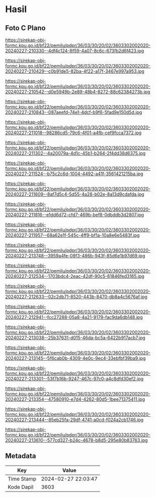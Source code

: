 # Hasil

## Foto C Plano

https://sirekap-obj-formc.kpu.go.id/bf22/pemilu/pdpr/36/03/30/20/02/3603302002020-20240227-210330--4df4c124-8f59-4a07-8c6c-673fb2d6f423.jpg

https://sirekap-obj-formc.kpu.go.id/bf22/pemilu/pdpr/36/03/30/20/02/3603302002020-20240227-210429--c0b91de5-82ba-4f22-a17f-3467e997a953.jpg

https://sirekap-obj-formc.kpu.go.id/bf22/pemilu/pdpr/36/03/30/20/02/3603302002020-20240227-210542--d0e5949b-2e89-48b4-8272-88c62384273b.jpg

https://sirekap-obj-formc.kpu.go.id/bf22/pemilu/pdpr/36/03/30/20/02/3603302002020-20240227-210843--087aeefd-74e1-4dcf-b9f6-5fad9e150d5d.jpg

https://sirekap-obj-formc.kpu.go.id/bf22/pemilu/pdpr/36/03/30/20/02/3603302002020-20240227-211018--98286cd5-79c6-4f01-a4fb-cef9fcca7372.jpg

https://sirekap-obj-formc.kpu.go.id/bf22/pemilu/pdpr/36/03/30/20/02/3603302002020-20240227-211302--4a20079a-4d1c-45b1-b264-2f4dd38d6375.jpg

https://sirekap-obj-formc.kpu.go.id/bf22/pemilu/pdpr/36/03/30/20/02/3603302002020-20240227-211524--b75c2c6d-1004-4492-a41f-3561421215ba.jpg

https://sirekap-obj-formc.kpu.go.id/bf22/pemilu/pdpr/36/03/30/20/02/3603302002020-20240227-211609--8af7d5c4-5d55-4a28-b02e-8a13d9cdafda.jpg

https://sirekap-obj-formc.kpu.go.id/bf22/pemilu/pdpr/36/03/30/20/02/3603302002020-20240227-211816--e1dd6d72-cfd7-469b-bef8-0dbddb3d2807.jpg

https://sirekap-obj-formc.kpu.go.id/bf22/pemilu/pdpr/36/03/30/20/02/3603302002020-20240227-211957--68a62e1f-545c-4ff9-bf1a-10a8e6e5483f.jpg

https://sirekap-obj-formc.kpu.go.id/bf22/pemilu/pdpr/36/03/30/20/02/3603302002020-20240227-213748--3959a4fe-08f3-486b-943f-85d6e1b97d69.jpg

https://sirekap-obj-formc.kpu.go.id/bf22/pemilu/pdpr/36/03/30/20/02/3603302002020-20240227-212534--1703bdc4-2eac-42df-90c5-61846fed3165.jpg

https://sirekap-obj-formc.kpu.go.id/bf22/pemilu/pdpr/36/03/30/20/02/3603302002020-20240227-212633--02c2db71-8520-443b-8470-db8a4c5676af.jpg

https://sirekap-obj-formc.kpu.go.id/bf22/pemilu/pdpr/36/03/30/20/02/3603302002020-20240227-212941--fcc27288-05a8-4a21-9179-fac9da6db148.jpg

https://sirekap-obj-formc.kpu.go.id/bf22/pemilu/pdpr/36/03/30/20/02/3603302002020-20240227-213038--25b37631-d015-46da-bc5a-6422b917acb7.jpg

https://sirekap-obj-formc.kpu.go.id/bf22/pemilu/pdpr/36/03/30/20/02/3603302002020-20240227-213145--5f6cab0b-4309-4e0c-9ec4-33ebfbf39ba9.jpg

https://sirekap-obj-formc.kpu.go.id/bf22/pemilu/pdpr/36/03/30/20/02/3603302002020-20240227-213301--53f7b16b-9247-467c-97c0-a4c8dfd30ef2.jpg

https://sirekap-obj-formc.kpu.go.id/bf22/pemilu/pdpr/36/03/30/20/02/3603302002020-20240227-213354--47580910-e7d4-4262-80d5-1bee71375411.jpg

https://sirekap-obj-formc.kpu.go.id/bf22/pemilu/pdpr/36/03/30/20/02/3603302002020-20240227-213444--85eb25fa-29df-4741-a0cd-f024a2cb1746.jpg

https://sirekap-obj-formc.kpu.go.id/bf22/pemilu/pdpr/36/03/30/20/02/3603302002020-20240227-213610--577cd327-b24c-4678-b8d5-295e80b83763.jpg


## Metadata

| Key        | Value               |
| ---------- | ------------------- |
| Time Stamp | 2024-02-27 22:03:47 |
| Kode Dapil | 3603                |




